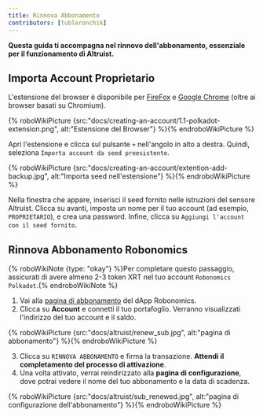 ```yaml
---
title: Rinnova Abbonamento
contributors: [tubleronchik]
---
```


**Questa guida ti accompagna nel rinnovo dell'abbonamento, essenziale per il funzionamento di Altruist.**

## Importa Account Proprietario

L'estensione del browser è disponibile per [FireFox](https://addons.mozilla.org/en-US/firefox/addon/polkadot-js-extension) e [Google Chrome](https://chrome.google.com/webstore/detail/polkadot%7Bjs%7D-extension/mopnmbcafieddcagagdcbnhejhlodfdd?hl=en) (oltre ai browser basati su Chromium).

{% roboWikiPicture {src:"docs/creating-an-account/1.1-polkadot-extension.png", alt:"Estensione del Browser"} %}{% endroboWikiPicture %}

Apri l'estensione e clicca sul pulsante `+` nell'angolo in alto a destra. Quindi, seleziona `Importa account da seed preesistente`.

{% roboWikiPicture {src:"docs/creating-an-account/extention-add-backup.jpg", alt:"Importa seed nell'estensione"} %}{% endroboWikiPicture %}

Nella finestra che appare, inserisci il seed fornito nelle istruzioni del sensore Altruist. Clicca su avanti, imposta un nome per il tuo account (ad esempio, `PROPRIETARIO`), e crea una password. Infine, clicca su `Aggiungi l'account con il seed fornito`.

## Rinnova Abbonamento Robonomics

{% roboWikiNote {type: "okay"} %}Per completare questo passaggio, assicurati di avere almeno 2-3 token XRT nel tuo account `Robonomics Polkadot`.{% endroboWikiNote %}

1) Vai alla [pagina di abbonamento](https://robonomics.app/#/rws-buy) del dApp Robonomics. 
2) Clicca su **Account** e connetti il tuo portafoglio. Verranno visualizzati l'indirizzo del tuo account e il saldo.

{% roboWikiPicture {src:"docs/altruist/renew_sub.jpg", alt:"pagina di abbonamento"} %}{% endroboWikiPicture %}

3) Clicca su `RINNOVA ABBONAMENTO` e firma la transazione. **Attendi il completamento del processo di attivazione**. 
4) Una volta attivato, verrai reindirizzato alla **pagina di configurazione**, dove potrai vedere il nome del tuo abbonamento e la data di scadenza.

{% roboWikiPicture {src:"docs/altruist/sub_renewed.jpg", alt:"pagina di configurazione dell'abbonamento"} %}{% endroboWikiPicture %}